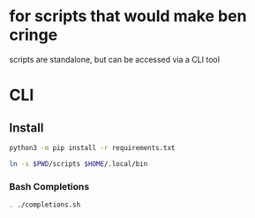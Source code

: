 # for scripts that would make ben cringe

scripts are standalone, but can be accessed via a CLI tool

# CLI

## Install

```bash
python3 -m pip install -r requirements.txt
```

```bash
ln -s $PWD/scripts $HOME/.local/bin
```

### Bash Completions

```bash
. ./completions.sh 
```
